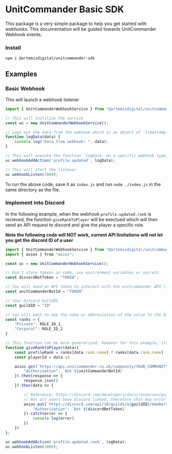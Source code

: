 
# UnitCommander Basic SDK

This package is a very simple package to help you get started with webhooks. This documentation will be guided towards UnitCommander Webhook events.

### Install

```
npm i @artemisdigital/unitcommander-sdk
```


## Examples


### Basic Webhook

This will launch a webhook listener 

```javascript
import { UnitCommanderWebhookService } from "@artemisdigital/unitcommander-sdk"

// This will initilize the service
const uc = new UnitCommanderWebhookService();

// Logs out the data from the webhook which is an object of `timestamp`, `data` and `type`
function logData(data) {
    console.log("Data from webhook: ", data);
}

// This will execute the function `logData` on a specific webhook type, you will need one of these for every event you would like to listen to see https://docs.unitcommander.co.uk/api/webhooks for more information
uc.webhookAddAction('profile.updated', logData);

// This will start the listener
uc.webhookListen(3000);
```

To run the above code, save it as `index.js` and run `node ./index.js` in the same directory as the file.


### Implement into Discord

In the following example, when the webhook `profile.updated.rank` is recieved, the function `giveRankToPlayer` will be exectued which will then send an API request to discord and give the player a specific role.

**Note the following code will NOT work, current API limitations will not let you get the discord ID of a user**

```javascript
import { UnitCommanderWebhookService } from "@artemisdigital/unitcommander-sdk";
import { axios } from "axios";

const uc = new UnitCommanderWebhookService();

// Don't store tokens in code, use environment variables or secrets
const discordBotToken = "TOKEN";

// You will need an API token to interact with the unitcommander API (it will need permission to see discord ids)
const unitCommanderBotId = "TOKEN"

// Your Discord GuildID
const guildID = "ID"

// You will want to map the name or abbreviation of the value to the Discord Id of the role (or rank id)
const ranks = {
    "Private": ROLE_ID_1,
    "Corporal": ROLE_ID_2
}

// This function can be more generalised, however for this example, its specific to adding a discord role to a Discord user
function giveRankToPlayer(data){
    const profileRank = ranks[data.rank.name] ? ranks[data.rank.name] : "GENERIC_ID"
    const playerId = data.id

    axios.get(`https://api.unitcommander.co.uk/community/YOUR_COMMUNITY_ID/profiles/${data.id}`, {
        "Authorization": `Bot ${unitCommanderBotId}`
    }).then(response => {
        response.json()
    }).then(data => {

        // Reference: https://discord.com/developers/docs/resources/guild#add-guild-member-role
        // Not all users have Discord linked, therefore this may error
        axios.put(`https://discord.com/api/10/guilds/${guildID}/members/${data.player.discord_id}/roles/${profileRank}`, {
            "Authorization": `Bot ${discordBotToken}`
        }).catch(error => {
            console.log(error)
        })
    })
};

uc.webhookAddAction('profile.updated.rank', logData);
uc.webhookListen(3000);
```
